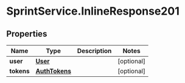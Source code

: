 # SprintService.InlineResponse201

## Properties

Name | Type | Description | Notes
------------ | ------------- | ------------- | -------------
**user** | [**User**](User.md) |  | [optional] 
**tokens** | [**AuthTokens**](AuthTokens.md) |  | [optional] 


